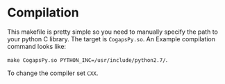 # Compilation

This makefile is pretty simple so you need to manually specify the path to your python C library. The target is `CogapsPy.so`. An Example compilation command looks like:

`make CogapsPy.so PYTHON_INC=/usr/include/python2.7/`.

To change the compiler set `CXX`.